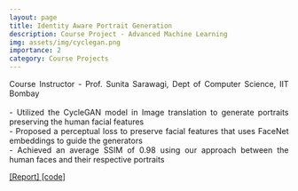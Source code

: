 ```yaml
---
layout: page
title: Identity Aware Portrait Generation
description: Course Project - Advanced Machine Learning
img: assets/img/cyclegan.png
importance: 2
category: Course Projects
---
```


<p align="justify"> Course Instructor - Prof. Sunita Sarawagi, Dept of Computer Science, IIT Bombay <br> <br>
- Utilized the CycleGAN model in Image translation to generate portraits preserving the human facial features <br>
- Proposed a perceptual loss to preserve facial features that uses FaceNet embeddings to guide the generators <br>
- Achieved an average SSIM of 0.98 using our approach between the human faces and their respective portraits </p>

<a href = "https://jay6101.github.io/assets/pdf/AML_Final_Report.pdf"> [Report]</a><a href = "https://github.com/jay6101/Identity_aware_potrait_gen"> [code]</a>
